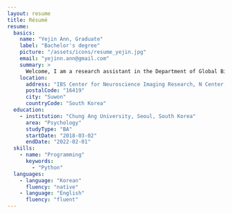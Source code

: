```yaml
---
layout: resume
title: Résumé
resume:
  basics:
    name: "Yejin Ann, Graduate"
    label: "Bachelor's degree"
    picture: "/assets/icons/resume_yejin.jpg"
    email: "yejinn.ann@gmail.com"
    summary: >
      Welcome, I am a research assistant in the Department of Global Biomedical Engineering at Sungkyunkwan University. I am interested in psychiatric and brain diseases, especially autism and anxiety. I aim to find out the unknown causes or biomarkers of diseases and contribute to the field of neuroscience.
    location:
      address: "IBS Center for Neuroscience Imaging Research, N Center, Sungkyunkwan University, Seobu-ro 2066, Jangan-gu"
      postalCode: "16419"
      city: "Suwon"
      countryCode: "South Korea"         
  education:
    - institution: "Chung Ang University, Seoul, South Korea"
      area: "Psychology"
      studyType: "BA"
      startDate: "2018-03-02"
      endDate: "2022-02-01"  
  skills:
    - name: "Programming"
      keywords:
        - "Python"      
  languages:
    - language: "Korean"
      fluency: "native"
    - language: "English"
      fluency: "fluent"     
---
```

